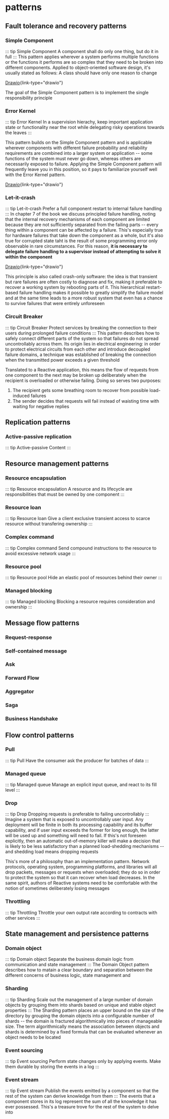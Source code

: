 # patterns

## Fault tolerance and recovery patterns
### Simple Component
::: tip Simple Component
A component shall do only one thing, but do it in full
:::
This pattern applies wherever a system performs multiple functions or the functions it performs are so complex that they need to be broken into different components. Applied to object-oriented software design, it's usually stated as follows: A class should have only one reason to change

[Drawio](./drawio/simple-pattern.drawio){link-type="drawio"}

The goal of the Simple Component pattern is to implement the single responsibility principle

### Error Kernel

::: tip Error Kernel
In a supervision hierachy, keep important application state or functionality near the root while delegating risky operations towards the leaves
:::

This pattern builds on the Simple Component pattern and is applicable wherever components with different failure probability and reliability requirements are combined into a larger system or application -- some functions of the system must never go down, whereas others are necessarily exposed to failure. Applying the Simple Component pattern will frequently leave you in this position, so it pays to familiarize yourself well with the Error Kernel pattern.

[Drawio](./drawio/error-kernel.drawio){link-type="drawio"}

### Let-it-crash

::: tip Let-it-crash
Prefer a full component restart to internal failure handling
:::
In chapter 7 of the book we discuss principled failure handling, noting that the internal recovery mechanisms of each component are limited because they are not sufficiently separated from the failing parts -- every thing within a component can be affected by a failure. This's especially true for hardware failures that take down the component as a whole, but it's also true for corrupted state taht is the result of some programming error only observable in rare circumstances. For this reason, **it is necessary to delegate failure handling to a supervisor instead of attempting to solve it within the component**

[Drawio](./drawio/let-it-crash.drawio){link-type="drawio"}

This principle is also called crash-only software: the idea is that transient but rare failures are often costly to diagnose and fix, making it preferable to recover a working system by rebooting parts of it. This hierarchical restart-based failure handling makes it possible to greatly simplify the failure model and at the same time leads to a more robust system that even has a chance to survive failures that were entirely unforeseen

### Circuit Breaker
::: tip Circuit Breaker
Protect services by breaking the connection to their users during prolonged failure conditions
:::
This pattern describes how to safely connect different parts of the system so that failures do not spread uncontrollably across them. Its origin lies in electrical engineering: in order to protect electrical circuits from each other and introduce decoupled failure domains, a technique was established of breaking the connection when the transmitted power exceeds a given threshold

Translated to a Reactive application, this means the flow of requests from one component to the next may be broken up deliberately when the recipient is overloaded or otherwise failing. Doing so serves two purposes:
1. The recipient gets some breathing room to recover from possible load-induced failures
1. The sender decides that requests will fail instead of waisting time with waiting for negative replies

## Replication patterns

### Active-passive replication
::: tip Active-passive
Content
:::


## Resource management patterns
### Resource encapsulation
::: tip Resource encapsulation
A resource and its lifecycle are responsibilities that must be owned by one component
:::

### Resource loan
::: tip Resource loan
Give a client exclusive transient access to scarce resource without transfering ownership
:::

### Complex command
::: tip Complex command
Send compound instructions to the resource to avoid excessive network usage
:::

### Resource pool
::: tip Resource pool
Hide an elastic pool of resources behind their owner
:::

### Managed blocking
::: tip Managed blocking
Blocking a resource requires consideration and ownership
:::


## Message flow patterns

### Request-response

### Self-contained message

### Ask

### Forward Flow

### Aggregator

### Saga

### Business Handshake

## Flow control patterns
### Pull
::: tip Pull
Have the consumer ask the producer for batches of data
:::
### Managed queue
::: tip Managed queue
Manage an explicit input queue, and react to its fill level
:::

### Drop
::: tip Drop
Dropping requests is preferable to failing uncontrollably
:::
Imagine a system that is exposed to uncontrollably user input. Any deployment will be finite in both its processing capability and its buffer capability, and if user input exceeds the former for long enough, the latter will be used up and something will need to fail. If this's not foreseen explicitly, then an automatic out-of-memory killer will make a decision that is likely to be less satisfactory than a planned load-shedding mechanisms -- and shedding load means dropping requests

This's more of a philosophy than an implementation pattern. Network protocols, operating system, programming platforms, and libraries will all drop packets, messages or requests when overloaded; they do so in order to protect the system so that it can recover when load decreases. In the same spirit, authors of Reactive systems need to be comfortable with the notion of sometimes deliberately losing messages


### Throttling
::: tip Throttling
Throttle your own output rate according to contracts with other services
:::



## State management and persistence patterns

### Domain object
::: tip Domain object
Separate the business domain logic from communication and state management
:::
The Domain Object pattern describes how to matain a clear boundary and separation between the different concerns of business logic, state management and 


### Sharding

::: tip Sharding
Scale out the management of a large number of domain objects by grouping them into shards based on unique and stable object properties
:::
The Sharding pattern places an upper bound on the size of the directory by grouping the domain objects into a configurable number of shards -- the domain is fractured algorithmically into pieces of manageable size. The term algorithmically means the association between objects and shards is determined by a fixed formula that can be evaluated whenever an object needs to be located

### Event sourcing

::: tip Event sourcing
Perform state changes only by applying events. Make them durable by storing the events in a log
:::



### Event stream

::: tip Event stream
Publish the events emitted by a component so that the rest of the system can derive knowledge from them
:::
The events that a component stores in its log represent the sum of all the knowledge it has ever possessed. This's a treasure trove for the rest of the system to delve into
